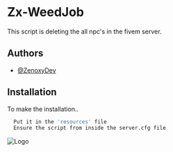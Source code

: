 
# Zx-WeedJob

This script is deleting the all npc's in the fivem server.


## Authors

- [@ZenoxyDev](https://github.com/ZenoxyDev)


## Installation

To make the installation..

```bash
  Put it in the 'resources' file
  Ensure the script from inside the server.cfg file
```
    
![Logo](https://cdn.discordapp.com/attachments/1148770928055025806/1245048607648907355/standard.gif?ex=67f3fadf&is=67f2a95f&hm=f86da5deb8d690ef5d4041f38c17a1e8e9927b9dfd38e8eadd85f8d16504de64&)

